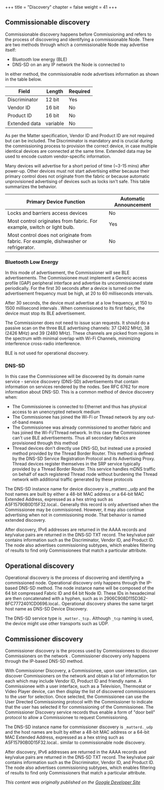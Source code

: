 +++
title = "Discovery"
chapter = false
weight = 41
+++

## Commissionable discovery

Commissionable discovery happens before Commissioning and refers to the process of discovering and
identifying a commissionable Node. There are two methods through which a commissionable Node may
advertise itself:

- Bluetooth low energy (BLE)
- DNS-SD on an any IP network the Node is connected to

In either method, the commissionable node advertises information as shown in the table below.

| Field         | Length   | Required |
|---------------|----------|----------|
| Discriminator | 12 bit   | Yes      |
| Vendor ID     | 16 bit   | No       |
| Product ID    | 16 bit   | No       |
| Extended data | variable | No       |

As per the Matter specification, Vendor ID and Product ID are not required but can be included. The
Discriminator is mandatory and is crucial during the commissioning process to provision the correct
device, in case multiple identical devices are connected at the same time. Extended data may be used
to encode custom vendor-specific information.

Many devices will advertise for a short period of time (~3-15 mins) after power-up. Other devices
must not start advertising either because their primary control does not originate from the fabric
or because automatic unprovisioned advertising of devices such as locks isn't safe. This table
summarizes the behavior.

| Primary Device Function                                                                      | Automatic Announcement |
|----------------------------------------------------------------------------------------------|------------------------|
| Locks and barriers access devices                                                            | No                     |
| Most control originates from fabric. For example, switch or light bulb.                      | Yes                    |
| Most control does not originate from fabric. For example, dishwasher or refrigerator.        | No                     |

### Bluetooth Low Energy

In this mode of advertisement, the Commissioner will see BLE advertisements. The Commissionee must
implement a Generic access profile (GAP) peripheral interface and advertise its uncommissioned state
periodically. For the first 30 seconds after a device is turned on the advertisement frequency must
be high, at 20 to 60 milliseconds intervals.

After 30 seconds, the device must advertise at a low frequency, at 150 to 1500 millisecond intervals
. When commissioned to its first fabric, the device must stop its BLE advertisement.

The Commissioner does not need to issue scan requests. It should do a passive scan on the three BLE
advertising channels: 37 (2402 MHz), 38 (2426 MHz) and 39 (2480 MHz). These channels are picked from
regions in the spectrum with minimal overlap with Wi-Fi Channels, minimizing interference
cross-radio interference.

BLE is not used for operational discovery.

### DNS-SD

In this case the Commissionee will be discovered by its domain name service - service discovery
(DNS-SD) advertisements that contain information on services rendered by the nodes. See RFC 6762 for
more information about DNS-SD. This is a common method of device discovery when:

- The Commissionee is connected to Ethernet and thus has physical access to an unencrypted network
medium
- The Commissionee has joined the Wi-Fi or Thread network by any out-of-band means
- The Commissionee was already commissioned to another fabric and has joined the Wi-Fi/Thread
network. In this case the Commissionee can't use BLE advertisements. Thus all secondary fabrics are
provisioned through this method
- Thread devices don't directly use DNS-SD, but instead use a proxied method provided by the
Thread Border Router. This method is defined by the DNS-SD Service Registration Protocol and its
Advertising Proxy. Thread devices register themselves in the SRP service typically provided by a
Thread Border Router. This service handles mDNS traffic on behalf of each registered Thread node
without burdening the Thread network with additional traffic generated by these protocols

The DNS-SD instance name for device discovery is _matterc._udp and the host names are built by
either a 48-bit MAC address or a 64-bit MAC Extended Address, expressed as a hex string such as
A5F15790B0D15F32.local.. Generally this record is only advertised when the Commissionee may be
commissioned. However, it may also continue advertising when not in commissioning mode. That
behavior is named extended discovery.

After discovery, IPv6 addresses are returned in the AAAA records and key/value pairs are returned in
the DNS‑SD TXT record. The key/value pair contains information such as the Discriminator, Vendor ID,
and Product ID. The node also advertises commissioning subtypes, which enables filtering of results
to find only Commissionees that match a particular attribute.

## Operational discovery

Operational discovery is the process of discovering and identifying a commissioned node. Operational
discovery only happens through the IP-based DNS-SD method. The node instance name will be composed
of the 64 bit compressed Fabric ID and 64 bit Node ID. These IDs in hexadecimal are then
concatenated with a hyphen, such as in 2906C908D115D362-8FC7772401CD0696.local.. Operational
discovery shares the same target host name as DNS-SD Device Discovery.

The DNS-SD service type is `_matter._tcp.` Although `_tcp` naming is used, the device might use
other transports such as UDP.

## Commissioner discovery

Commissioner discovery is the process used by Commissionees to discover Commissioners on the network
. Commissioner discovery only happens through the IP-based DNS-SD method.

With Commissioner Discovery, a Commissionee, upon user interaction, can discover Commissioners on
the network and obtain a list of information for each which may include Vendor ID, Product ID and
friendly name. A Commissionee with a user interface, such as a Television, Thermostat or Video
Player device, can then display the list of discovered commissioners to the user for selection.
Once selected, the Commissionee can use the User Directed Commissioning protocol with the
Commissioner to indicate that the user has selected it for commissioning of the Commissionee. The
Commissioner Discovery service records thus enable a form of "door bell" protocol to allow a
Commissionee to request Commissioning.

The DNS-SD instance name for commissioner discovery is `_matterd._udp` and the host names are built
by either a 48-bit MAC address or a 64-bit MAC Extended Address, expressed as a hex string such as
A5F15790B0D15F32.local.. similar to commissionable node discovery.

After discovery, IPv6 addresses are returned in the AAAA records and key/value pairs are returned in
the DNS‑SD TXT record. The key/value pair contains information such as the Discriminator, Vendor ID,
and Product ID. The node also advertises commissioning subtypes, which enables filtering of results
to find only Commissioners that match a particular attribute.

_This content was originally published on the [Google Developer Site](https://developers.home.google.com/matter/primer)_
